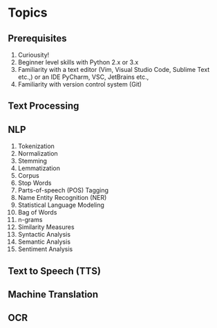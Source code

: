 # Topics

## Prerequisites
1. Curiousity!
2. Beginner level skills with Python 2.x or 3.x
3. Familiarity with a text editor (Vim, Visual Studio Code, Sublime Text etc.,) or an IDE PyCharm, VSC, JetBrains etc.,
4. Familiarity with version control system (Git)

## Text Processing

## NLP
1. Tokenization
2. Normalization
3. Stemming
4. Lemmatization
5. Corpus
6. Stop Words
7. Parts-of-speech (POS) Tagging
8. Name Entity Recognition (NER)
9. Statistical Language Modeling
10. Bag of Words
11. n-grams
12. Similarity Measures
13. Syntactic Analysis
14. Semantic Analysis
15. Sentiment Analysis

## Text to Speech (TTS)

## Machine Translation

## OCR